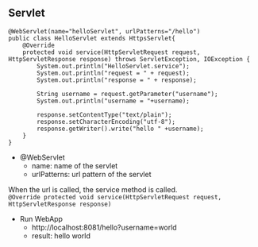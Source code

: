 ## Servlet

```
@WebServlet(name="helloServlet", urlPatterns="/hello")
public class HelloServlet extends HttpsServlet{
    @Override
    protected void service(HttpServletRequest request, HttpServletResponse response) throws ServletException, IOException {
        System.out.println("HelloServlet.service");
        System.out.println("request = " + request);
        System.out.println("response = " + response);
        
        String username = request.getParameter("username");
        System.out.println("username = "+username);

        response.setContentType("text/plain");
        response.setCharacterEncoding("utf-8");
        response.getWriter().write("hello " +username);
    }
}
```

* @WebServlet
    * name: name of the servlet</li>
    * urlPatterns: url pattern of the servlet</li>

When the url is called, the service method is called.  
`@Override protected void service(HttpServletRequest request, HttpServletResponse response)`

* Run WebApp
    * http://localhost:8081/hello?username=world
    * result: hello world




